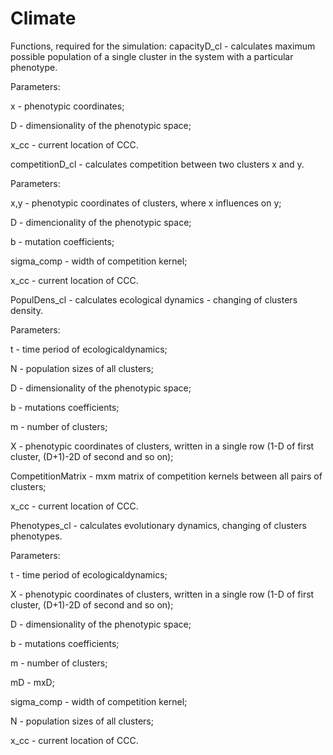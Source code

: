 # Climate


Functions, required for the simulation:
capacityD_cl - calculates maximum possible population of a single cluster in the system with a particular phenotype.

Parameters:

x - phenotypic coordinates;

D - dimensionality of the phenotypic space;

x_cc - current location of CCC.

competitionD_cl - calculates competition between two clusters x and y.

Parameters:

x,y - phenotypic coordinates of clusters, where x influences on y;

D - dimencionality of the phenotypic space;

b - mutation coefficients;

sigma_comp - width of competition kernel;

x_cc - current location of CCC.

PopulDens_cl - calculates ecological dynamics - changing of clusters density.

Parameters:

t - time period of ecologicaldynamics;

N - population sizes of all clusters;

D - dimensionality of the phenotypic space;

b - mutations coefficients;

m - number of clusters;

X - phenotypic coordinates of clusters, written in a single row (1-D of first cluster, (D+1)-2D of second and so on);

CompetitionMatrix - mxm matrix of competition kernels between all pairs of clusters;

x_cc - current location of CCC.

Phenotypes_cl - calculates evolutionary dynamics, changing of clusters phenotypes.

Parameters:

t - time period of ecologicaldynamics;

X - phenotypic coordinates of clusters, written in a single row (1-D of first cluster, (D+1)-2D of second and so on);

D - dimensionality of the phenotypic space;

b - mutations coefficients;

m - number of clusters;

mD - mxD;

sigma_comp - width of competition kernel;

N - population sizes of all clusters;

x_cc - current location of CCC.

